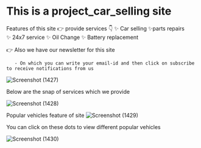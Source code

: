 # This is a project_car_selling site 

Features of this site 
👉  provide services 👇
         ✨ Car selling 
         ✨parts repairs  
         ✨ 24x7 service 
         ✨ Oil Change 
         ✨ Battery replacement 
         
 👉 Also we have our newsletter for this site 
       
       - On which you can write your email-id and then click on subscribe to receive notifications from us 
        
![Screenshot (1427)](https://user-images.githubusercontent.com/100211110/191235399-cd1d1d5d-18b9-4968-9089-ad08614f19ad.png)

Below are the snap of  services which we provide 

![Screenshot (1428)](https://user-images.githubusercontent.com/100211110/191236230-35340bc3-b9fb-4402-9627-83b253ad9fb8.png)

Popular vehicles feature of site
![Screenshot (1429)](https://user-images.githubusercontent.com/100211110/191236657-690a1111-4c3a-4373-98b3-cdd3f08902c0.png)
  
 You can click on these dots to view different popular vehicles
 
 ![Screenshot (1430)](https://user-images.githubusercontent.com/100211110/191238039-3bb6596d-6679-4b80-b6c3-b7597cad6867.png)
